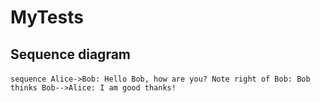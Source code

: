 # MyTests

## Sequence diagram
​```sequence
Alice->Bob: Hello Bob, how are you?
Note right of Bob: Bob thinks
Bob-->Alice: I am good thanks!
​```

